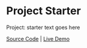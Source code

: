 # Project Starter

Project: starter text goes here

[Source Code](./README.md) | [Live Demo](https://josephgattuso.github.io/js-projects/event-keycodes/index)
